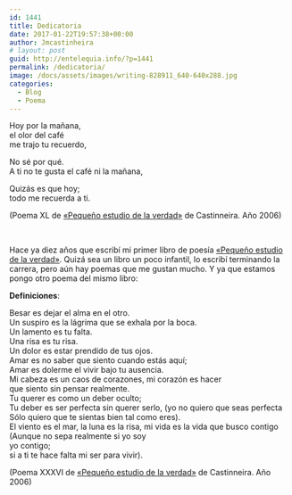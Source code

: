```yaml
---
id: 1441
title: Dedicatoria
date: 2017-01-22T19:57:38+00:00
author: Jmcastinheira
# layout: post
guid: http://entelequia.info/?p=1441
permalink: /dedicatoria/
image: /docs/assets/images/writing-828911_640-640x288.jpg
categories:
  - Blog
  - Poema
---
```

Hoy por la mañana,  
el olor del café  
me trajo tu recuerdo,

No sé por qué.  
A ti no te gusta el café ni la mañana,

Quizás es que hoy;  
todo me recuerda a ti.

(Poema XL de [«Pequeño estudio de la verdad»](https://issuu.com/aulo/docs/peque_o_estudio_de_la_verdad) de Castinneira. Año 2006)

&nbsp;

Hace ya diez años que escribí mi primer libro de poesía [«Pequeño estudio de la verdad»](https://issuu.com/aulo/docs/peque_o_estudio_de_la_verdad). Quizá sea un libro un poco infantil, lo escribí terminando la carrera, pero aún hay poemas que me gustan mucho. Y ya que estamos pongo otro poema del mismo libro:

**Definiciones**:

Besar es dejar el alma en el otro.  
Un suspiro es la lágrima que se exhala por la boca.  
Un lamento es tu falta.  
Una risa es tu risa.  
Un dolor es estar prendido de tus ojos.  
Amar es no saber que siento cuando estás aquí;  
Amar es dolerme el vivir bajo tu ausencia.  
Mi cabeza es un caos de corazones, mi corazón es hacer  
que siento sin pensar realmente.  
Tu querer es como un deber oculto;  
Tu deber es ser perfecta sin querer serlo, (yo no quiero que seas perfecta  
Sólo quiero que te sientas bien tal como eres).  
El viento es el mar, la luna es la risa, mi vida es la vida que busco contigo  
(Aunque no sepa realmente si yo soy  
yo contigo;  
si a ti te hace falta mi ser para vivir).

(Poema XXXVI de [«Pequeño estudio de la verdad»](https://issuu.com/aulo/docs/peque_o_estudio_de_la_verdad) de Castinneira. Año 2006)